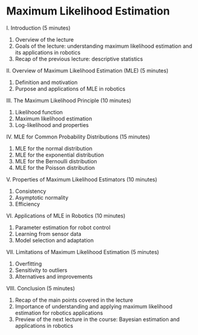 # Maximum Likelihood Estimation

I. Introduction (5 minutes)

1. Overview of the lecture
1. Goals of the lecture: understanding maximum likelihood estimation and its applications in robotics
1. Recap of the previous lecture: descriptive statistics

II. Overview of Maximum Likelihood Estimation (MLE) (5 minutes)

1. Definition and motivation
1. Purpose and applications of MLE in robotics

III. The Maximum Likelihood Principle (10 minutes)

1. Likelihood function
1. Maximum likelihood estimation
1. Log-likelihood and properties

IV. MLE for Common Probability Distributions (15 minutes)

1. MLE for the normal distribution
1. MLE for the exponential distribution
1. MLE for the Bernoulli distribution
1. MLE for the Poisson distribution

V. Properties of Maximum Likelihood Estimators (10 minutes)

1. Consistency
1. Asymptotic normality
1. Efficiency

VI. Applications of MLE in Robotics (10 minutes)

1. Parameter estimation for robot control
1. Learning from sensor data
1. Model selection and adaptation

VII. Limitations of Maximum Likelihood Estimation (5 minutes)

1. Overfitting
1. Sensitivity to outliers
1. Alternatives and improvements

VIII. Conclusion (5 minutes)

1. Recap of the main points covered in the lecture
1. Importance of understanding and applying maximum likelihood estimation for robotics applications
1. Preview of the next lecture in the course: Bayesian estimation and applications in robotics
